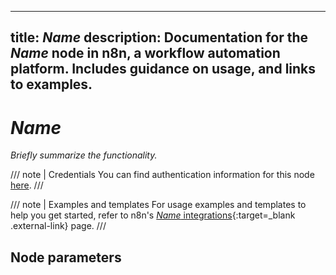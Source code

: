 <!--
# How to use this template

1. Make a new branch. If working on an internal ticket, include it at the start of the name. For example, DOC-123-feature-summary.
2. Create a new file, or find the file you want to edit, in integrations/builtin/core-nodes/. If creating a new file, pay attention to the naming conventions: it should match the node name in the codex file. For example, in the Item Lists node, the codex file (https://github.com/n8n-io/n8n/blob/master/packages/nodes-base/nodes/ItemLists/ItemLists.node.json) reads: `"node": "n8n-nodes-base.itemList"`. So the app node file name is n8n-nodes-base.itemList.
3. Copy the template into the file (don't copy this comment).
4. Placeholder text is in _italic_ or between <>. Make sure to replace it! 
5. Before publishing, delete any comments.

Use the style guide: https://github.com/n8n-io/n8n-docs/wiki
You can find more info on working with the docs project in the README: https://github.com/n8n-io/n8n-docs/blob/main/README.md

-->

---
title: _Name_
description: Documentation for the _Name_ node in n8n, a workflow automation platform. Includes guidance on usage, and links to examples.
---

<!-- 
The title should be the name of the node. Add "trigger" if it's a core trigger node. For example:
Item Lists
Local File trigger
-->
# _Name_

_Briefly summarize the functionality._

///  note  | Credentials
You can find authentication information for this node [here](/integrations/builtin/credentials/_Name_/).
///

///  note  | Examples and templates
For usage examples and templates to help you get started, refer to n8n's [_Name_ integrations](https://n8n.io/integrations/_Name_/){:target=_blank .external-link} page.
///

## Node parameters


<!-- 
Add any other sections here. 
You should include: quirks, pain points, complex topics that trip people up
You should not include: basic usage examples
-->

